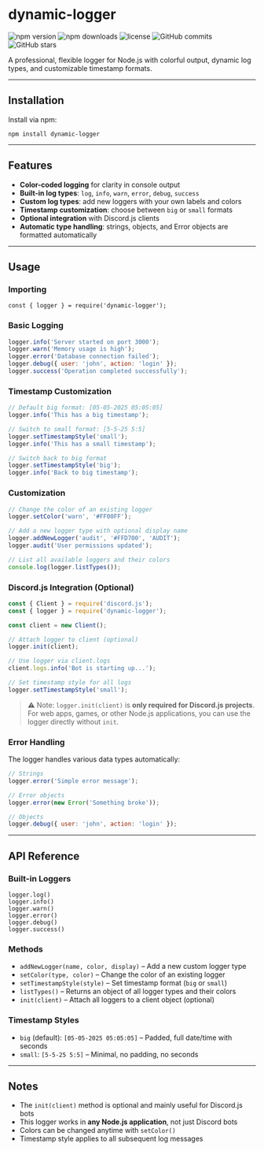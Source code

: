 # dynamic-logger

![npm version](https://img.shields.io/npm/v/dynamic-logger)
![npm downloads](https://img.shields.io/npm/dt/dynamic-logger)
![license](https://img.shields.io/npm/l/dynamic-logger)
![GitHub commits](https://img.shields.io/github/commit-activity/m/reversalxx/dynamic-logger)
![GitHub stars](https://img.shields.io/github/stars/reversalxx/dynamic-logger?style=social)

A professional, flexible logger for Node.js with colorful output, dynamic log types, and customizable timestamp formats.

---

## Installation

Install via npm:

`npm install dynamic-logger`

---

## Features

- **Color-coded logging** for clarity in console output  
- **Built-in log types**: `log`, `info`, `warn`, `error`, `debug`, `success`  
- **Custom log types**: add new loggers with your own labels and colors  
- **Timestamp customization**: choose between `big` or `small` formats  
- **Optional integration** with Discord.js clients  
- **Automatic type handling**: strings, objects, and Error objects are formatted automatically  

---

## Usage

### Importing

`const { logger } = require('dynamic-logger');`

### Basic Logging

```javascript
logger.info('Server started on port 3000');
logger.warn('Memory usage is high');
logger.error('Database connection failed');
logger.debug({ user: 'john', action: 'login' });
logger.success('Operation completed successfully');
```

### Timestamp Customization

```javascript
// Default big format: [05-05-2025 05:05:05]
logger.info('This has a big timestamp');

// Switch to small format: [5-5-25 5:5]
logger.setTimestampStyle('small');
logger.info('This has a small timestamp');

// Switch back to big format
logger.setTimestampStyle('big');
logger.info('Back to big timestamp');
```

### Customization

```javascript
// Change the color of an existing logger
logger.setColor('warn', '#FF00FF');

// Add a new logger type with optional display name
logger.addNewLogger('audit', '#FFD700', 'AUDIT');
logger.audit('User permissions updated');

// List all available loggers and their colors
console.log(logger.listTypes());
```

### Discord.js Integration (Optional)

```javascript
const { Client } = require('discord.js');
const { logger } = require('dynamic-logger');

const client = new Client();

// Attach logger to client (optional)
logger.init(client);

// Use logger via client.logs
client.logs.info('Bot is starting up...');

// Set timestamp style for all logs
logger.setTimestampStyle('small');
```

> ⚠️ Note: `logger.init(client)` is **only required for Discord.js projects**. For web apps, games, or other Node.js applications, you can use the logger directly without `init`.

### Error Handling

The logger handles various data types automatically:

```javascript
// Strings
logger.error('Simple error message');

// Error objects
logger.error(new Error('Something broke'));

// Objects
logger.debug({ user: 'john', action: 'login' });
```

---

## API Reference

### Built-in Loggers

`logger.log()`  
`logger.info()`  
`logger.warn()`  
`logger.error()`  
`logger.debug()`  
`logger.success()`

### Methods

- `addNewLogger(name, color, display)` – Add a new custom logger type  
- `setColor(type, color)` – Change the color of an existing logger  
- `setTimestampStyle(style)` – Set timestamp format (`big` or `small`)  
- `listTypes()` – Returns an object of all logger types and their colors  
- `init(client)` – Attach all loggers to a client object (optional)

### Timestamp Styles

- `big` (default): `[05-05-2025 05:05:05]` – Padded, full date/time with seconds  
- `small`: `[5-5-25 5:5]` – Minimal, no padding, no seconds

---

## Notes

- The `init(client)` method is optional and mainly useful for Discord.js bots  
- This logger works in **any Node.js application**, not just Discord bots  
- Colors can be changed anytime with `setColor()`  
- Timestamp style applies to all subsequent log messages
